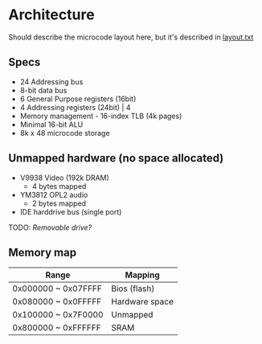 Architecture
============

Should describe the microcode layout here, but it's described in [layout.txt](microcode/layout.txt)

Specs
-----

* 24 Addressing bus
* 8-bit data bus
* 6 General Purpose registers (16bit)
* 4 Addressing registers (24bit) | 4
* Memory management - 16-index TLB (4k pages)
* Minimal 16-bit ALU
* 8k x 48 microcode storage

Unmapped hardware (no space allocated)
-----------------
* V9938 Video (192k DRAM)
	* 4 bytes mapped
* YM3812 OPL2 audio
	* 2 bytes mapped
* IDE harddrive bus (single port)

TODO: _Removable drive?_

Memory map
----------

Range | Mapping
--- | ---
0x000000 ~ 0x07FFFF | Bios (flash)
0x080000 ~ 0x0FFFFF | Hardware space
0x100000 ~ 0x7F0000 | Unmapped
0x800000 ~ 0xFFFFFF | SRAM

